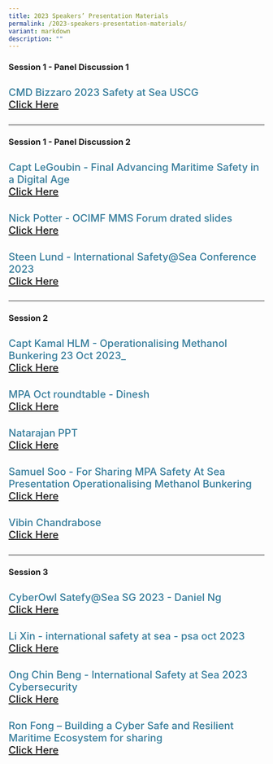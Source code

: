 ```yaml
---
title: 2023 Speakers’ Presentation Materials
permalink: /2023-speakers-presentation-materials/
variant: markdown
description: ""
---
```

<div>
  <h3>Session 1 - Panel Discussion 1</h3>
</div>
<section class="bp-section font">
  <div class="bp-container is-fluid has-text-centered">
    <div class="row">
      <div class="col is-5">
        <h4 class="speaker-name text-ellipsis">CMD Bizzaro 2023 Safety at Sea USCG <br> <a target="_new" href="/files/Presentation/SESSION_1_PANEL_1/Copy_of_CMD_Bizzaro_2023_Safety_at_Sea_USCG.pdf"> Click Here</a>
        </h4>
      </div>
    </div>
  </div>
</section>
<hr class="my-5">
<div>
  <h3>Session 1 - Panel Discussion 2</h3>
</div>
<section class="bp-section font">
  <div class="bp-container is-fluid has-text-centered">
    <div class="row">
      <div class="col is-5">
        <h4 class="speaker-name text-ellipsis">Capt LeGoubin - Final Advancing Maritime Safety in a Digital Age  <br><a target="_new" href="/files/Presentation/SESSION_1_PANEL_2/Capt_LeGoubin___Final_Advancing_Maritime_Safety_in_a_Digital_Age.pdf"> Click Here</a>
        </h4>
      </div>
 <div class="col is-5">
        <h4 class="speaker-name text-ellipsis">Nick Potter - OCIMF MMS Forum drated slides <br><a target="_new" href="/files/Presentation/SESSION_1_PANEL_2/Nick_Potter___OCIMF_MMS_Forum_drated_slides.pdf"> Click Here</a>
        </h4>
      </div>
    </div>
<div class="row">
      <div class="col is-5">
        <h4 class="speaker-name text-ellipsis">Steen Lund - International Safety@Sea Conference 2023  <br><a target="_new" href="/files/Presentation/SESSION_1_PANEL_2/Steen_Lund_International_Safety_Sea_Conference_2023.pdf"> Click Here</a>
        </h4>
      </div>
    </div>
  </div>
</section>

<hr class="my-5">
<div>
  <h3>Session 2</h3>
</div>
<section class="bp-section font">
  <div class="bp-container is-fluid has-text-centered">
    <div class="row">
      <div class="col is-5">
        <h4 class="speaker-name text-ellipsis">Capt Kamal HLM - Operationalising Methanol Bunkering 23 Oct 2023_  <br><a target="_new" href="/files/Presentation/SESSION_2/Capt_Kamal_HLM__Operationalising_Methanol_Bunkering_23_Oct_2023_.pdf"> Click Here</a>
        </h4>
      </div>
 <div class="col is-5">
        <h4 class="speaker-name text-ellipsis">MPA Oct roundtable - Dinesh <br><a target="_new" href="/files/Presentation/SESSION_2/MPA_Oct_roundtable___Dinesh.pdf"> Click Here</a>
        </h4>
      </div>
    </div>
 <div class="row">
      <div class="col is-5">
        <h4 class="speaker-name text-ellipsis">Natarajan PPT  <br><a target="_new" href="/files/Presentation/SESSION_2/Natarajan_PPT.pdf"> Click Here</a>
        </h4>
      </div>
 <div class="col is-5">
        <h4 class="speaker-name text-ellipsis">Samuel Soo - For Sharing MPA Safety At Sea Presentation Operationalising Methanol Bunkering <br><a target="_new" href="/files/Presentation/SESSION_2/Samuel_Soo___For_Sharing_MPA_Safety_At_Sea_Presentation_Operationalising_Methanol_Bunkering.pdf"> Click Here</a>
        </h4>
      </div>
    </div>
<div class="row">
      <div class="col is-5">
        <h4 class="speaker-name text-ellipsis">Vibin Chandrabose  <br><a target="_new" href="/files/Presentation/SESSION_2/Vibin_Chandrabose.pdf"> Click Here</a>
        </h4>
      </div>
    </div>
  </div>
</section>




<hr class="my-5">
<div>
  <h3>Session 3</h3>
</div>
<section class="bp-section font">
  <div class="bp-container is-fluid has-text-centered">
    <div class="row">
      <div class="col is-5">
        <h4 class="speaker-name text-ellipsis">CyberOwl Satefy@Sea SG 2023 -  Daniel Ng  <br><a target="_new" href="/files/Presentation/SESSION_3/CyberOwl_Satefy_Sea_SG_202310_Daniel_Ng.pdf"> Click Here</a>
        </h4>
      </div>
 <div class="col is-5">
        <h4 class="speaker-name text-ellipsis">Li Xin - international safety at sea - psa oct 2023 <br><a target="_new" href="/files/Presentation/SESSION_3/Li_Xin___international_safety_at_sea___psa_oct_2023_v0_1.pdf"> Click Here</a>
        </h4>
      </div>
    </div>
 <div class="row">
      <div class="col is-5">
        <h4 class="speaker-name text-ellipsis">Ong Chin Beng - International Safety at Sea 2023 Cybersecurity  <br><a target="_new" href="/files/Presentation/SESSION_3/Ong_Chin_Beng___International_Safety_at_Sea_2023_Cybersecurity_C.pdf"> Click Here</a>
        </h4>
      </div>
 <div class="col is-5">
        <h4 class="speaker-name text-ellipsis">Ron Fong – Building a Cyber Safe and Resilient Maritime Ecosystem for sharing<br><a target="_new" href="/files/Presentation/SESSION_3/Ron_Fong___Building_a_Cyber_Safe_and_Resilient_Maritime_Ecosystem_for_sharing.pdf"> Click Here</a>
        </h4>
      </div>
    </div>
  </div>
</section>

<style type="text/css"> 
.is-left{
text-align: left;
}
.bg-light {
background-color: #fff !important;
box-shadow: 5px 0 6px -4px rgb(195 195 195 / 80%), -5px 0 6px -4px rgb(195 195 195 / 80%);
}
.p-4 {
padding: 1.5rem!important;
}
.speaker-role small{
font-size: 11px;
text-transform: capitalize;
}
.speaker-name {
font-size: 1.25rem;
}
.text-ellipsis {
/* white-space: nowrap; */
color: #000;
overflow: hidden;
text-overflow: ellipsis;
}
.font {
font-size: 14px;
}
h4{
font-weight: 500; 
color: #337B9A !important;
}
.content a { text-decoration: none; }
</style>